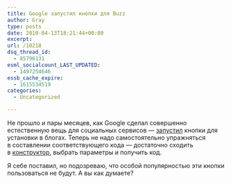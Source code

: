 ```yaml
---
title: Google запустил кнопки для Buzz
author: Gray
type: posts
date: 2010-04-13T18:21:44+00:00
excerpt:
url: /10218
dsq_thread_id:
  - 85796131
esml_socialcount_LAST_UPDATED:
  - 1497254646
essb_cache_expire:
  - 1615534519
categories:
  - Uncategorized

---
```








Не&nbsp;прошло и&nbsp;пары месяцев, как Google сделал совершенно естественную вещь для социальных сервисов&nbsp;&mdash; <a href="http://gmailblog.blogspot.com/2010/04/google-buzz-buttons.html" target="_blank">запустил</a> кнопки для установки в&nbsp;блогах. Теперь не&nbsp;надо самостоятельно упражняться в&nbsp;составлении соответствующего кода&nbsp;&mdash; достаточно сходить в&nbsp;<a href="http://www.google.com/buzz/api/admin/configPostWidget" target="_blank">конструктор</a>, выбрать параметры и&nbsp;получить код.

Я&nbsp;себе поставил, но&nbsp;подозреваю, что особой популярностью эти кнопки пользоваться не&nbsp;будут. А&nbsp;вы&nbsp;как думаете?